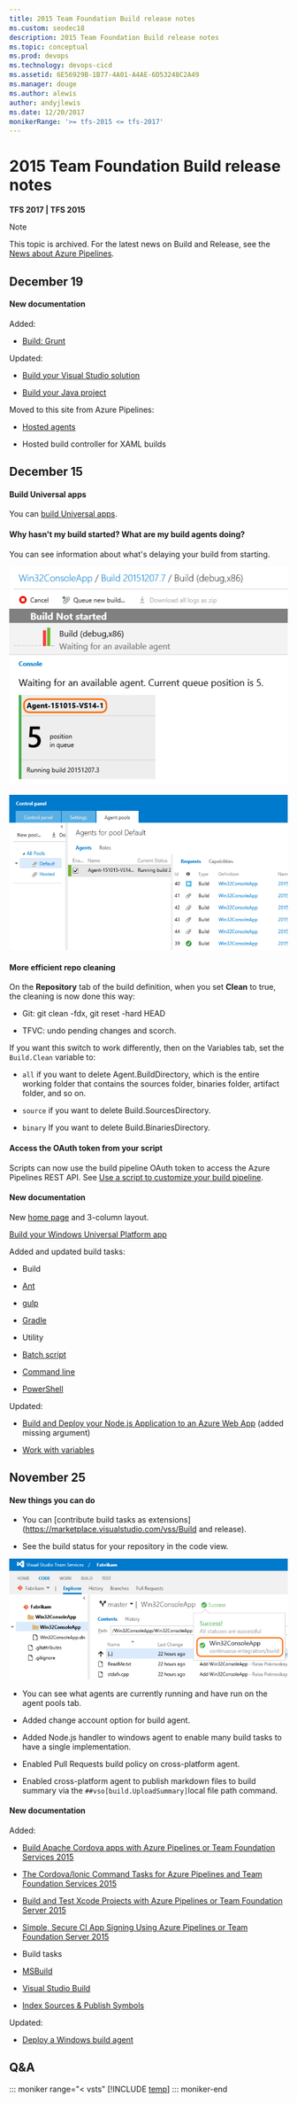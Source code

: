 ```yaml
---
title: 2015 Team Foundation Build release notes
ms.custom: seodec18
description: 2015 Team Foundation Build release notes
ms.topic: conceptual
ms.prod: devops
ms.technology: devops-cicd
ms.assetid: 6E56929B-1B77-4A01-A4AE-6D53248C2A49
ms.manager: douge
ms.author: alewis
author: andyjlewis
ms.date: 12/20/2017
monikerRange: '>= tfs-2015 <= tfs-2017'
---
```



# 2015 Team Foundation Build release notes

**TFS 2017 | TFS 2015**

> [!NOTE]
> This topic is archived. For the latest news on Build and Release, see the [News about Azure Pipelines](https://visualstudio.microsoft.com/team-services/updates/).

## December 19

#### New documentation

Added:

* [Build: Grunt](../../tasks/build/grunt.md)

Updated:

* [Build your Visual Studio solution](../../apps/windows/dot-net.md)

* [Build your Java project](../apps/java/quick-to-azure.md)

Moved to this site from Azure Pipelines:

* [Hosted agents](../../agents/hosted.md)

* Hosted build controller for XAML builds

## December 15

#### Build Universal apps

You can [build Universal apps](../../apps/windows/universal.md).

#### Why hasn't my build started? What are my build agents doing?

You can see information about what's delaying your build from starting.

![build waiting for an agent](_img/2015/12/build-waiting-for-an-agent.png)

![build agent pools tab with status information](_img/2015/12/build-agent-pools-tab-with-status-information.png)

#### More efficient repo cleaning

On the **Repository** tab of the build definition, when you set **Clean** to true, the cleaning is now done this way:

 * Git: git clean -fdx, git reset -hard HEAD

 * TFVC: undo pending changes and scorch.

If you want this switch to work differently, then on the Variables tab, set the ```Build.Clean``` variable to:

* ```all``` if you want to delete Agent.BuildDirectory, which is the entire working folder that contains the sources folder, binaries folder, artifact folder, and so on.

* ```source``` if you want to delete Build.SourcesDirectory.

* ```binary``` If you want to delete Build.BinariesDirectory.

#### Access the OAuth token from your script

Scripts can now use the build pipeline OAuth token to access the Azure Pipelines REST API. See [Use a script to customize your build pipeline](../../scripts/powershell.md).

#### New documentation

New [home page](../../overview.md) and 3-column layout.

[Build your Windows Universal Platform app](../../apps/windows/universal.md)

Added and updated build tasks:

* Build

 - [Ant](../../tasks/build/ant.md)

 - [gulp](../../tasks/build/gulp.md)

 - [Gradle](../../tasks/build/gradle.md)

* Utility

 - [Batch script](../../tasks/utility/batch-script.md)

 - [Command line](../../tasks/utility/command-line.md)

 - [PowerShell](../../tasks/utility/powershell.md)

Updated:

* [Build and Deploy your Node.js Application to an Azure Web App](../apps/nodejs/nodejs-to-azure.md) (added missing argument)

* [Work with variables](../../build/variables.md)


## November 25

#### New things you can do

* You can [contribute build tasks as extensions](https://marketplace.visualstudio.com/vss/Build and release).

* See the build status for your repository in the code view.

 ![build status in code tab](_img/2015/11/build-status-in-code-tab.png)

* You can see what agents are currently running and have run on the agent pools tab.

* Added change account option for build agent.

* Added Node.js handler to windows agent to enable many build tasks to have a single implementation.

* Enabled Pull Requests build policy on cross-platform agent.

* Enabled cross-platform agent to publish markdown files to build summary via the ```##vso[build.UploadSummary]```local file path command.

#### New documentation

Added:

* [Build Apache Cordova apps with Azure Pipelines or Team Foundation Services 2015](../apps/mobile/cordova-build.md)

* [The Cordova/Ionic Command Tasks for Azure Pipelines and Team Foundation Services 2015](../apps/mobile/cordova-command.md)

* [Build and Test Xcode Projects with Azure Pipelines or Team Foundation Server 2015](../../languages/xcode.md)

* [Simple, Secure CI App Signing Using Azure Pipelines or Team Foundation Server 2015](../../apps/mobile/secure-certs.md)

* Build tasks

 - [MSBuild](../../tasks/build/msbuild.md)

 - [Visual Studio Build](../../tasks/build/visual-studio-build.md)

 - [Index Sources & Publish Symbols](../../tasks/build/index-sources-publish-symbols.md)

Updated:

* [Deploy a Windows build agent](../../agents/v1-windows.md)

## Q&A

<!-- BEGINSECTION class="md-qanda" -->

::: moniker range="< vsts"
[!INCLUDE [temp](../../_shared/qa-versions.md)]
::: moniker-end

<!-- ENDSECTION -->
